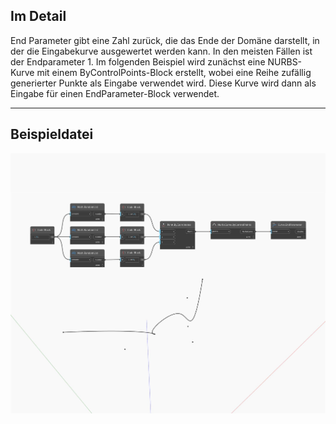 ## Im Detail
End Parameter gibt eine Zahl zurück, die das Ende der Domäne darstellt, in der die Eingabekurve ausgewertet werden kann. In den meisten Fällen ist der Endparameter 1. Im folgenden Beispiel wird zunächst eine NURBS-Kurve mit einem ByControlPoints-Block erstellt, wobei eine Reihe zufällig generierter Punkte als Eingabe verwendet wird. Diese Kurve wird dann als Eingabe für einen EndParameter-Block verwendet.
___
## Beispieldatei

![EndParameter](./Autodesk.DesignScript.Geometry.Curve.EndParameter_img.jpg)

